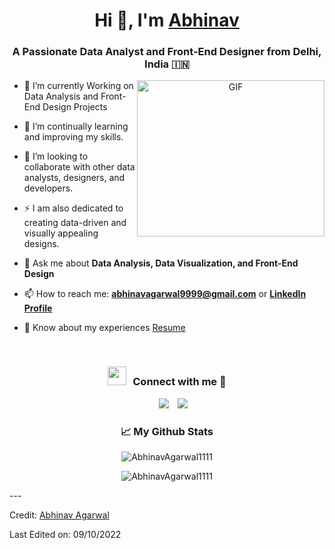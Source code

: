 <h1 align="center">Hi 👋, I'm <a href="https://github.com/AbhinavAgarwal1111" target="blank">Abhinav</a></h1>
<h3 align="center">A Passionate Data Analyst and Front-End Designer from Delhi, India &#127470;&#127475</h3>

<a target="_blank" align="center">
  <img align="right" top="200" height="250" width="300" alt="GIF" src="https://media.giphy.com/media/SWoSkN6DxTszqIKEqv/giphy.gif">
</a>

- 🔭 I’m currently Working on Data Analysis and Front-End Design Projects
- 🌱 I’m continually learning and improving my skills.
- 👯 I’m looking to collaborate with other data analysts, designers, and developers.
- ⚡ I am also dedicated to creating data-driven and visually appealing designs.
- 💬 Ask me about **Data Analysis, Data Visualization, and Front-End Design**

- 📫 How to reach me: **abhinavagarwal9999@gmail.com** or **[LinkedIn Profile](https://www.linkedin.com/in/abhinav-agarwal-571b78229/)**

- 📄 Know about my experiences <a href="https://github.com/AbhinavAgarwal1111/AbhinavAgarwal1111/blob/main/Abhinav_Resume.pdf?raw=true" target="blank">Resume</a>
<br/>
<h3 align="center" > <img src="https://media.giphy.com/media/iY8CRBdQXODJSCERIr/giphy.gif" width="30" height="30" style="margin-right: 10px;">Connect with me 🤝 </h3>

<p align="center">

 <div align="center"  class="icons-social" style="margin-left: 10px;">
        <a style="margin-left: 10px;"  target="_blank" href="https://www.linkedin.com/in/abhinav-agarwal-571b78229/">
			<img src="https://img.icons8.com/doodle/40/000000/linkedin--v2.png"></a>
        <a style="margin-left: 10px;" target="_blank" href="https://github.com/AbhinavAgarwal1111">
		<img src="https://img.icons8.com/doodle/40/000000/github--v1.png"></a>
      </div>

</p>
<h3 align="center">📈 My Github Stats</h3>


<p align="center"> <img src="https://github-readme-stats.vercel.app/api?username=AbhinavAgarwal1111&show_icons=true&theme=gotham" alt="AbhinavAgarwal1111" />
<p align="center"><img align="center" src="https://github-readme-streak-stats.herokuapp.com/?user=AbhinavAgarwal1111" alt="AbhinavAgarwal1111" /></p>
---

Credit: [Abhinav Agarwal](https://github.com/AbhinavAgarwal1111)

Last Edited on: 09/10/2022

